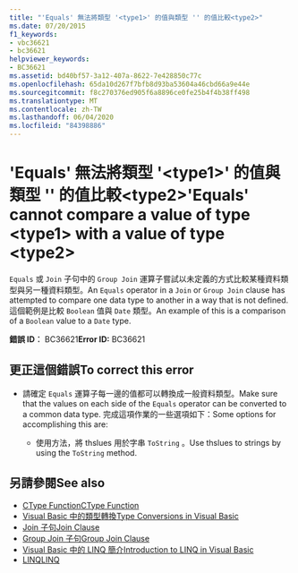 ```yaml
---
title: "'Equals' 無法將類型 '<type1>' 的值與類型 '' 的值比較<type2>"
ms.date: 07/20/2015
f1_keywords:
- vbc36621
- bc36621
helpviewer_keywords:
- BC36621
ms.assetid: bd40bf57-3a12-407a-8622-7e428850c77c
ms.openlocfilehash: 65da10d267f7bfb8d93ba53604a46cbd66a9e44e
ms.sourcegitcommit: f8c270376ed905f6a8896ce0fe25b4f4b38ff498
ms.translationtype: MT
ms.contentlocale: zh-TW
ms.lasthandoff: 06/04/2020
ms.locfileid: "84398886"
---
```

# <a name="equals-cannot-compare-a-value-of-type-type1-with-a-value-of-type-type2"></a><span data-ttu-id="9f2f4-102">'Equals' 無法將類型 '\<type1>' 的值與類型 '' 的值比較\<type2></span><span class="sxs-lookup"><span data-stu-id="9f2f4-102">'Equals' cannot compare a value of type \<type1> with a value of type \<type2></span></span>

<span data-ttu-id="9f2f4-103">`Equals` 或 `Join` 子句中的 `Group Join` 運算子嘗試以未定義的方式比較某種資料類型與另一種資料類型。</span><span class="sxs-lookup"><span data-stu-id="9f2f4-103">An `Equals` operator in a `Join` or `Group Join` clause has attempted to compare one data type to another in a way that is not defined.</span></span> <span data-ttu-id="9f2f4-104">這個範例是比較 `Boolean` 值與 `Date` 類型。</span><span class="sxs-lookup"><span data-stu-id="9f2f4-104">An example of this is a comparison of a `Boolean` value to a `Date` type.</span></span>

<span data-ttu-id="9f2f4-105">**錯誤 ID︰** BC36621</span><span class="sxs-lookup"><span data-stu-id="9f2f4-105">**Error ID:** BC36621</span></span>

## <a name="to-correct-this-error"></a><span data-ttu-id="9f2f4-106">更正這個錯誤</span><span class="sxs-lookup"><span data-stu-id="9f2f4-106">To correct this error</span></span>

- <span data-ttu-id="9f2f4-107">請確定 `Equals` 運算子每一邊的值都可以轉換成一般資料類型。</span><span class="sxs-lookup"><span data-stu-id="9f2f4-107">Make sure that the values on each side of the `Equals` operator can be converted to a common data type.</span></span> <span data-ttu-id="9f2f4-108">完成這項作業的一些選項如下：</span><span class="sxs-lookup"><span data-stu-id="9f2f4-108">Some options for accomplishing this are:</span></span>

  - <span data-ttu-id="9f2f4-109">使用方法，將 thslues 用於字串 `ToString` 。</span><span class="sxs-lookup"><span data-stu-id="9f2f4-109">Use thslues to strings by using the `ToString` method.</span></span>

## <a name="see-also"></a><span data-ttu-id="9f2f4-110">另請參閱</span><span class="sxs-lookup"><span data-stu-id="9f2f4-110">See also</span></span>

- [<span data-ttu-id="9f2f4-111">CType Function</span><span class="sxs-lookup"><span data-stu-id="9f2f4-111">CType Function</span></span>](../language-reference/functions/ctype-function.md)
- [<span data-ttu-id="9f2f4-112">Visual Basic 中的類型轉換</span><span class="sxs-lookup"><span data-stu-id="9f2f4-112">Type Conversions in Visual Basic</span></span>](../programming-guide/language-features/data-types/type-conversions.md)
- [<span data-ttu-id="9f2f4-113">Join 子句</span><span class="sxs-lookup"><span data-stu-id="9f2f4-113">Join Clause</span></span>](../language-reference/queries/join-clause.md)
- [<span data-ttu-id="9f2f4-114">Group Join 子句</span><span class="sxs-lookup"><span data-stu-id="9f2f4-114">Group Join Clause</span></span>](../language-reference/queries/group-join-clause.md)
- [<span data-ttu-id="9f2f4-115">Visual Basic 中的 LINQ 簡介</span><span class="sxs-lookup"><span data-stu-id="9f2f4-115">Introduction to LINQ in Visual Basic</span></span>](../programming-guide/language-features/linq/introduction-to-linq.md)
- [<span data-ttu-id="9f2f4-116">LINQ</span><span class="sxs-lookup"><span data-stu-id="9f2f4-116">LINQ</span></span>](../programming-guide/language-features/linq/index.md)
